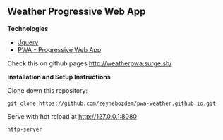 ## Weather Progressive Web App

**Technologies**

- [Jquery](https://github.com/jquery/jquery)
- [PWA - Progressive Web App](https://developer.mozilla.org/tr/docs/Web/Progressive_web_apps/Offline_Service_workers)

Check this on github pages http://weatherpwa.surge.sh/

**Installation and Setup Instructions**

Clone down this repository:

    git clone https://github.com/zeynebozdem/pwa-weather.github.io.git

Serve with hot reload at http://127.0.0.1:8080

    http-server